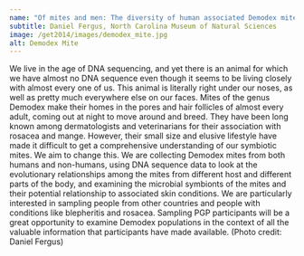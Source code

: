 ```yaml
---
name: "Of mites and men: The diversity of human associated Demodex mites"
subtitle: Daniel Fergus, North Carolina Museum of Natural Sciences
image: /get2014/images/demodex_mite.jpg
alt: Demodex Mite
---
```


We live in the age of DNA sequencing, and yet there is an animal for which we have almost no DNA sequence even though it seems to be living closely with almost every one of us. This animal is literally right under our noses, as well as pretty much everywhere else on our faces. Mites of the genus Demodex make their homes in the pores and hair follicles of almost every adult, coming out at night to move around and breed. They have been long known among dermatologists and veterinarians for their association with rosacea and mange. However, their small size and elusive lifestyle have made it difficult to get a comprehensive understanding of our symbiotic mites. We aim to change this. We are collecting Demodex mites from both humans and non-humans, using DNA sequence data to look at the evolutionary relationships among the mites from different host and different parts of the body, and examining the microbial symbionts of the mites and their potential relationship to associated skin conditions. We are particularly interested in sampling people from other countries and people with conditions like blepheritis and rosacea. Sampling PGP participants will be a great opportunity to examine Demodex populations in the context of all the valuable information that participants have made available. (Photo credit: Daniel Fergus)
